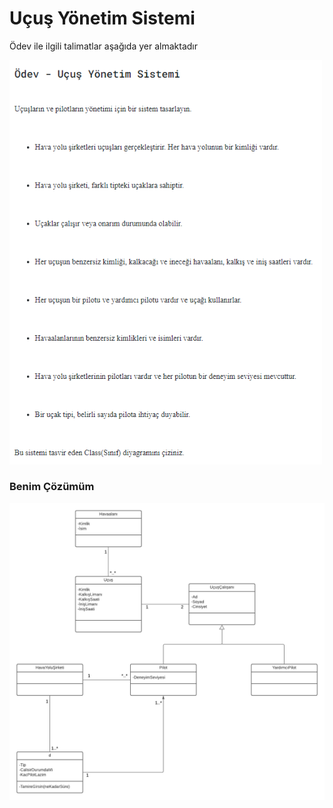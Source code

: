 # Uçuş Yönetim Sistemi

Ödev ile ilgili talimatlar aşağıda yer almaktadır

<img src="instructions.png" alt="instructions" width=500/>

### Benim Çözümüm

<img src="hw3.png" alt="airline management system"/>

